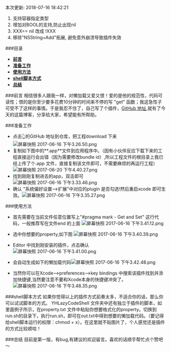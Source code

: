
本次更新: 2018-07-16 18:42:21
1. 支持容器指定类型
2. 增加对BOOL的支持,防止出现nil
3. XXX== nil 改成 !XXX
4. 移除"NSString+Add"拓展, 避免意外崩溃导致插件失效

###目录
* [**前言**](#前言)
* [**准备工作**](#准备工作)
* [**使用方法**](#使用方法)
* [**shell脚本方式**](#shell脚本方式)
* [**总结**](#总结)


###<a name="前言"></a>前言
相信很多人跟我一样，对懒加载又爱又恨！爱的是他的规范性，代码可读性；恨的是你至少要多花费10分钟的时间来不停的写 "get" 函数；我这急性子可受不了这样的事情。于是我忍不住了，自己写了个插件，[GitHub 地址](https://github.com/developeryh/YHLazyCode),就有了今天的这篇博客，分享给大家，希望能有所帮助。


###<a name="准备工作"></a>准备工作
* 点击👆的GitHub 地址到仓库，把工程download 下来![屏幕快照 2017-06-16 下午3.26.50.png](http://upload-images.jianshu.io/upload_images/1891685-aef6ffadddd020d2.png?imageMogr2/auto-orient/strip%7CimageView2/2/w/1240)
* 复制如下图中的**.app**文件到应用程序中。（因有小伙伴反应下载下来的工程直接运行会出错（因为需要修改bundle id）,所以工程文件的根目录上我已经上传了个.app 文件，直接复制该文件即可，不需要麻烦的再运行工程）![屏幕快照 2017-06-20 下午4.40.27.png](http://upload-images.jianshu.io/upload_images/1891685-a21da8de2d6121e1.png?imageMogr2/auto-orient/strip%7CimageView2/2/w/1240)
* 找到刚刚复制进去的app，双击即可
![屏幕快照 2017-06-16 下午3.33.46.png](http://upload-images.jianshu.io/upload_images/1891685-1b0b19608dc12e3e.png?imageMogr2/auto-orient/strip%7CimageView2/2/w/1240)
* 确认 "系统偏好设置-->扩展"中对应的plugin 是否勾选!然后重启xcode 即可生效。![屏幕快照 2017-06-16 下午3.35.27.png](http://upload-images.jianshu.io/upload_images/1891685-4a79cc1784c0ceb8.png?imageMogr2/auto-orient/strip%7CimageView2/2/w/1240)


###<a name="使用方法"></a>使用方法
* 首先需要在当前文件任意位置写上"#pragma mark - Get and Set" 这行代码，一般推荐写在文件end 的上面
![屏幕快照 2017-06-16 下午3.41.12.png](http://upload-images.jianshu.io/upload_images/1891685-8137244a7bb8626b.png?imageMogr2/auto-orient/strip%7CimageView2/2/w/1240)

* 选中你想要的property,如下图
![屏幕快照 2017-06-16 下午3.40.39.png](http://upload-images.jianshu.io/upload_images/1891685-60f24743b171242f.png?imageMogr2/auto-orient/strip%7CimageView2/2/w/1240)
* Editor 中找到刚安装的插件，点击确认
![屏幕快照 2017-06-16 下午3.41.00.png](http://upload-images.jianshu.io/upload_images/1891685-968be8db7838897e.png?imageMogr2/auto-orient/strip%7CimageView2/2/w/1240)
* 会自动生成如下的懒加载代码![屏幕快照 2017-06-16 下午3.42.48.png](http://upload-images.jianshu.io/upload_images/1891685-cb2f3981b306841b.png?imageMogr2/auto-orient/strip%7CimageView2/2/w/1240)

* 当然你可以在Xcode-->preferences-->key bindings 中搜索该插件找到并添加快捷键,当然要注意不要和Xcode本身的快捷键冲突了。![屏幕快照 2017-06-16 下午3.48.35.png](http://upload-images.jianshu.io/upload_images/1891685-4884238a4f205fc4.png?imageMogr2/auto-orient/strip%7CimageView2/2/w/1240)

###<a name="shell脚本方式"></a>shell脚本方式
如果你觉得以上的插件方式前奏太多，不适合你的话，那么你可以试试脚本的方式。
YHLazyCodeShell 文件夹中还有独立于插件的脚本，如里面例子所示，在property.txt 文件中粘贴你想要格式化的property。切换到run.sh的目录下，执行run.sh，即可在out.txt中得到想要的懒加载代码。（要记得给shell脚本运行的权限：chmod + x）。在这里就不贴图片了，个人感觉还是插件的方式比较顺哈！

###<a name="总结"></a>总结
目前是第一版，有bug,有建议的欢迎留言。喜欢的话顺手帮忙点个赞吧～
